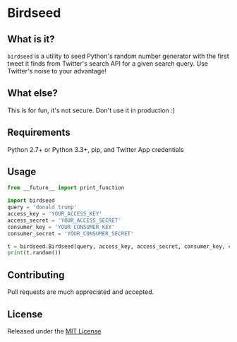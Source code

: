 # Birdseed
## What is it?
`birdseed` is a utility to seed Python's random number generator with the first tweet it finds from Twitter's search API for a given search query. Use Twitter's noise to your advantage!


## What else?
This is for fun, it's not secure. Don't use it in production :)


## Requirements
Python 2.7+ or Python 3.3+, pip, and Twitter App credentials 


## Usage
```python
from __future__ import print_function

import birdseed
query = 'donald trump'
access_key = 'YOUR_ACCESS_KEY'
access_secret = 'YOUR_ACCESS_SECRET'
consumer_key = 'YOUR_CONSUMER_KEY'
consumer_secret = 'YOUR_CONSUMER_SECRET'

t = birdseed.Birdseed(query, access_key, access_secret, consumer_key, consumer_secret)
print(t.random())
```

## Contributing
Pull requests are much appreciated and accepted.


## License
Released under the [MIT License](http://www.opensource.org/licenses/MIT)
